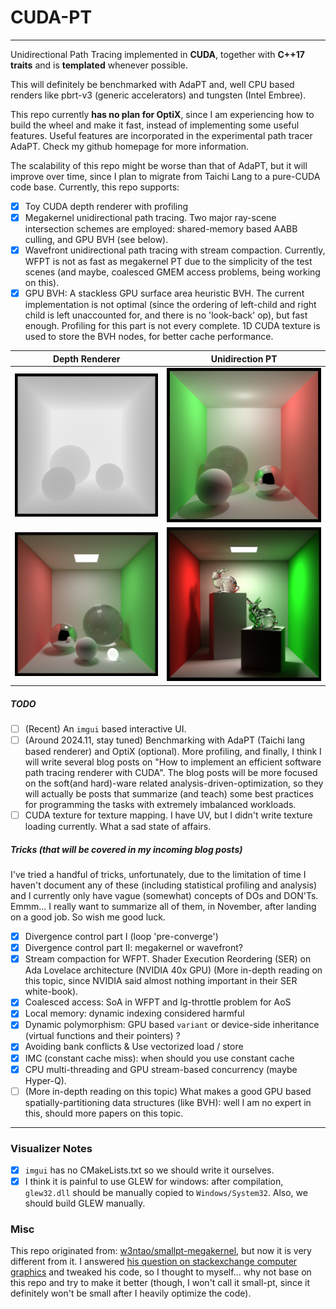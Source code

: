 # CUDA-PT
---

Unidirectional Path Tracing implemented in **CUDA**, together with **C++17 traits** and is **templated** whenever possible.

This will definitely be benchmarked with AdaPT and, well CPU based renders like pbrt-v3 (generic accelerators) and tungsten (Intel Embree).

This repo currently **has no plan for OptiX**, since I am experiencing how to build the wheel and make it fast, instead of implementing some useful features. Useful features are incorporated in the experimental path tracer AdaPT. Check my github homepage for more information.

The scalability of this repo might be worse than that of AdaPT, but it will improve over time, since I plan to migrate from Taichi Lang to a pure-CUDA code base. Currently, this repo supports:

- [x] Toy CUDA depth renderer with profiling
- [x] Megakernel unidirectional path tracing. Two major ray-scene intersection schemes are employed: shared-memory based AABB culling, and GPU BVH (see below).
- [x] Wavefront unidirectional path tracing with stream compaction. Currently, WFPT is not as fast as megakernel PT due to the simplicity of the test scenes (and maybe, coalesced GMEM access problems, being working on this).
- [x] GPU BVH: A stackless GPU surface area heuristic BVH. The current implementation is not optimal (since the ordering of left-child and right child is left unaccounted for, and there is no 'look-back' op), but fast enough. Profiling for this part is not every complete. 1D CUDA texture is used to store the BVH nodes, for better cache performance.

|Depth Renderer|Unidirection PT|
|:--:|:--:|
|![](assets/depth-render.png)|![](assets/pt-render.png)|
|![](assets/render-balls.png)|![](assets/render-bvh-50.png)|

##### TODO

- [ ] (Recent) An `imgui` based interactive UI.
- [ ] (Around 2024.11, stay tuned) Benchmarking with AdaPT (Taichi lang based renderer) and OptiX (optional). More profiling, and finally, I think I will write several blog posts on "How to implement an efficient software path tracing renderer with CUDA". The blog posts will be more focused on the soft(and hard)-ware related analysis-driven-optimization, so they will actually be posts that summarize (and teach) some best practices for programming the tasks with extremely imbalanced workloads.
- [ ] CUDA texture for texture mapping. I have UV, but I didn't write texture loading currently. What a sad state of affairs.

##### Tricks (that will be covered in my incoming blog posts)

I've tried a handful of tricks, unfortunately, due to the limitation of time I haven't document any of these (including statistical profiling and analysis) and I currently only have vague (somewhat) concepts of DOs and DON'Ts. Emmm... I really want to summarize all of them, in November, after landing on a good job. So wish me good luck.

- [x] Divergence control part I (loop 'pre-converge')
- [x] Divergence control part II: megakernel or wavefront? 
- [x] Stream compaction for WFPT. Shader Execution Reordering (SER) on Ada Lovelace architecture (NVIDIA 40x GPU) (More in-depth reading on this topic, since NVIDIA said almost nothing important in their SER white-book).
- [x] Coalesced access: SoA in WFPT and lg-throttle problem for AoS
- [x] Local memory: dynamic indexing considered harmful
- [x] Dynamic polymorphism: GPU based `variant` or device-side inheritance (virtual functions and their pointers) ?
- [x] Avoiding bank conflicts & Use vectorized load / store
- [x] IMC (constant cache miss): when should you use constant cache
- [x] CPU multi-threading and GPU stream-based concurrency (maybe Hyper-Q).
- [ ] (More in-depth reading on this topic) What makes a good GPU based spatially-partitioning data structures (like BVH): well I am no expert in this, should more papers on this topic.

---

### Visualizer Notes
- [x] `imgui` has no CMakeLists.txt so we should write it ourselves.
- [x] I think it is painful to use GLEW for windows: after compilation, `glew32.dll` should be manually copied to `Windows/System32`. Also, we should build GLEW manually.   

### Misc

This repo originated from: [w3ntao/smallpt-megakernel](https://github.com/w3ntao/smallpt-megakernel), but now it is very different from it. I answered [his question on stackexchange computer graphics](https://computergraphics.stackexchange.com/questions/14000/why-is-my-ray-tracer-not-accelerated-by-cuda/14003#14003) and tweaked his code, so I thought to myself... why not base on this repo and try to make it better (though, I won't call it small-pt, since it definitely won't be small after I heavily optimize the code).
